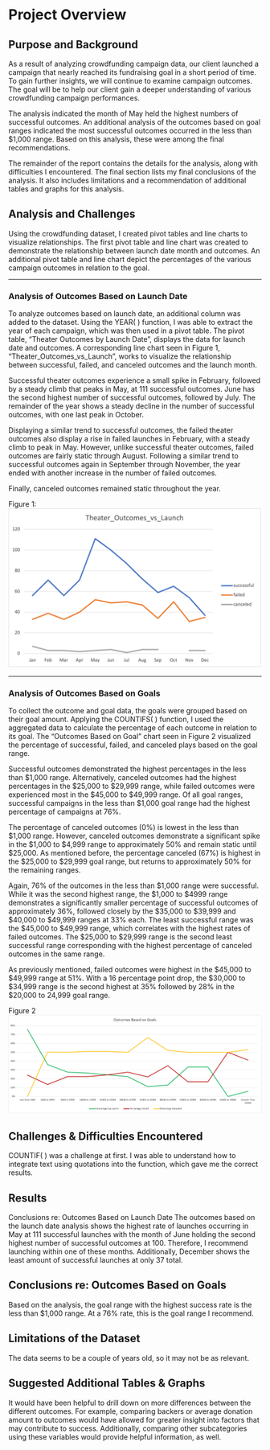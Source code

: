 # Project Overview

## Purpose and Background
As a result of analyzing crowdfunding campaign data, our client launched a campaign that nearly reached its fundraising goal in a short period of time. To gain further insights, we will continue to examine campaign outcomes. The goal will be to help our client gain a deeper understanding of various crowdfunding campaign performances. 

The analysis indicated the month of May held the highest numbers of successful outcomes. An additional analysis of the outcomes based on goal ranges indicated the most successful outcomes occurred in the less than $1,000 range. Based on this analysis, these were among the final recommendations. 

The remainder of the report contains the details for the analysis, along with difficulties I encountered. The final section lists my final conclusions of the analysis. It also includes limitations and a recommendation of additional tables and graphs for this analysis. 



## Analysis and Challenges 
Using the crowdfunding dataset, I created pivot tables and line charts to visualize relationships. The first pivot table and line chart was created to demonstrate the relationship between launch date month and outcomes. An additional pivot table and line chart depict the percentages of the various campaign outcomes in relation to the goal. 

---
### Analysis of Outcomes Based on Launch Date
To analyze outcomes based on launch date, an additional column was added to the dataset. Using the YEAR( ) function, I was able to extract the year of each campaign, which was then used in a pivot table. The pivot table, “Theater Outcomes by Launch Date”, displays the data for launch date and outcomes. A corresponding line chart seen in Figure 1, “Theater_Outcomes_vs_Launch”, works to visualize the relationship between successful, failed, and canceled outcomes and the launch month. 

Successful theater outcomes experience a small spike in February, followed by a steady climb that peaks in May, at 111 successful outcomes. June has the second highest number of successful outcomes, followed by July. The remainder of the year shows a steady decline in the number of successful outcomes, with one last peak in October. 

Displaying a similar trend to successful outcomes, the failed theater outcomes also display a rise in failed launches in February, with a steady climb to peak in May. However, unlike successful theater outcomes, failed outcomes are fairly static through August. Following a similar trend to successful outcomes again in September through November, the year ended with another increase in the number of failed outcomes.

Finally, canceled outcomes remained static throughout the year. 

Figure 1:
![](Resources/Theater_Outcomes_vs_Launch.png)




---
### Analysis of Outcomes Based on Goals
To collect the outcome and goal data, the goals were grouped based on their goal amount. Applying the COUNTIFS( ) function, I used the aggregated data to calculate the percentage of each outcome in relation to its goal. The “Outcomes Based on Goal” chart seen in Figure 2 visualized the percentage of successful, failed, and canceled plays based on the goal range. 





Successful outcomes demonstrated the highest percentages in the less than $1,000 range. Alternatively, canceled outcomes had the highest percentages in the $25,000 to $29,999 range, while failed outcomes were experienced most in the $45,000 to $49,999 range. 
Of all goal ranges, successful campaigns in the less than $1,000 goal range had the highest percentage of campaigns at 76%. 

The percentage of canceled outcomes (0%) is lowest in the less than $1,000 range. However, canceled outcomes demonstrate a significant spike in the $1,000 to $4,999 range to approximately 50% and remain static until $25,000. As mentioned before, the percentage canceled (67%) is highest in the $25,000 to $29,999 goal range, but returns to approximately 50% for the remaining ranges. 

Again, 76% of the outcomes in the less than $1,000 range were successful. While it was the second highest range, the $1,000 to $4999 range demonstrates a significantly smaller percentage of successful outcomes of approximately 36%, followed closely by the $35,000 to $39,999 and $40,000 to $49,999 ranges at 33% each. The least successful range was the $45,000 to $49,999 range, which correlates with the highest rates of failed outcomes. The $25,000 to $29,999 range is the second least successful range corresponding with the highest percentage of canceled outcomes in the same range. 

As previously mentioned, failed outcomes were highest in the $45,000 to $49,999 range at 51%. With a 16 percentage point drop, the $30,000 to $34,999 range is the second highest at 35% followed by 28% in the $20,000 to 24,999 goal range. 




Figure 2
![](Resources/Outcomes_vs_Goals.png)




## Challenges & Difficulties Encountered
COUNTIF( ) was a challenge at first. I was able to understand how to integrate text using quotations into the function, which gave me the correct results. 

## Results
Conclusions re: Outcomes Based on Launch Date
The outcomes based on the launch date analysis shows the highest rate of launches occurring in May at 111 successful launches with the month of June holding the second highest number of successful outcomes at 100. Therefore, I recommend launching within one of these months. Additionally, December shows the least amount of successful launches at only 37 total.

## Conclusions re: Outcomes Based on Goals
Based on the analysis, the goal range with the highest success rate is the less than $1,000 range. At a 76% rate, this is the goal range I recommend.

## Limitations of the Dataset
The data seems to be a couple of years old, so it may not be as relevant.  

## Suggested Additional Tables & Graphs
It would have been helpful to drill down on more differences between the different outcomes. For example, comparing backers or average donation amount to outcomes would have allowed for greater insight into factors that may contribute to success. Additionally, comparing other subcategories using these variables would provide helpful information, as well.
